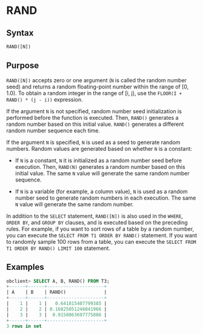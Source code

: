 # RAND

## Syntax

```sql
RAND([N])
```

## Purpose

`RAND([N])` accepts zero or one argument (`N` is called the random number seed) and returns a random floating-point number within the range of \[0, 1.0). To obtain a random integer in the range of \[i, j), use the `FLOOR(I + RAND() * (j - i))` expression.

If the argument `N` is not specified, random number seed initialization is performed before the function is executed. Then, `RAND()` generates a random number based on this initial value. `RAND()` generates a different random number sequence each time.

If the argument `N` is specified, `N` is used as a seed to generate random numbers. Random values are generated based on whether `N` is a constant:

* If `N` is a constant, `N` it is initialized as a random number seed before execution. Then, `RAND(N)` generates a random number based on this initial value. The same `N` value will generate the same random number sequence.

* If `N` is a variable (for example, a column value), `N` is used as a random number seed to generate random numbers in each execution. The same `N` value will generate the same random number.

In addition to the `SELECT` statement, `RAND([N])` is also used in the `WHERE`, `ORDER BY`, and `GROUP BY` clauses, and is executed based on the preceding rules. For example, if you want to sort rows of a table by a random number, you can execute the `SELECT FROM T1 ORDER BY RAND()` statement. If you want to randomly sample 100 rows from a table, you can execute the `SELECT FROM T1 ORDER BY RAND() LIMIT 100` statement.

## Examples

```sql
obclient> SELECT A, B, RAND() FROM T3;
+------+------+---------------------+
| A    | B    | RAND()              |
+------+------+---------------------+
|    1 |    1 |   0.641815407799385 |
|    2 |    2 | 0.16825051248841966 |
|    3 |    3 |  0.9158063697775886 |
+------+------+---------------------+
3 rows in set
```
